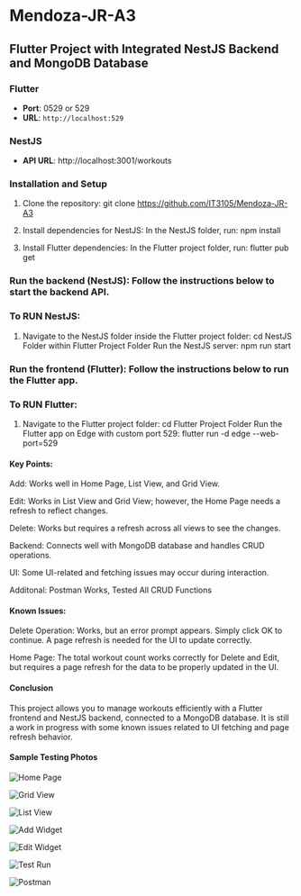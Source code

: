 # Mendoza-JR-A3

## Flutter Project with Integrated NestJS Backend and MongoDB Database

### Flutter
- **Port**: 0529 or 529
- **URL**: `http://localhost:529`

### NestJS
- **API URL**: http://localhost:3001/workouts


### Installation and Setup
1. Clone the repository:
git clone https://github.com/IT3105/Mendoza-JR-A3

2. Install dependencies for NestJS: In the NestJS folder, run:
npm install

3. Install Flutter dependencies: In the Flutter project folder, run:
flutter pub get

### Run the backend (NestJS): Follow the instructions below to start the backend API.

### To RUN NestJS:
1. Navigate to the NestJS folder inside the Flutter project folder:
        cd NestJS Folder within Flutter Project Folder
    Run the NestJS server:
        npm run start

### Run the frontend (Flutter): Follow the instructions below to run the Flutter app.

### To RUN Flutter:
1. Navigate to the Flutter project folder:
        cd Flutter Project Folder
    Run the Flutter app on Edge with custom port 529:
        flutter run -d edge --web-port=529



#### Key Points:
Add: Works well in Home Page, List View, and Grid View.

Edit: Works in List View and Grid View; however, the Home Page needs a refresh to reflect changes.

Delete: Works but requires a refresh across all views to see the changes.

Backend: Connects well with MongoDB database and handles CRUD operations.

UI: Some UI-related and fetching issues may occur during interaction.

Additonal: Postman Works, Tested All CRUD Functions

#### Known Issues:
Delete Operation:
Works, but an error prompt appears. Simply click OK to continue. A page refresh is needed for the UI to update correctly.

Home Page:
The total workout count works correctly for Delete and Edit, but requires a page refresh for the data to be properly updated in the UI.

#### Conclusion
This project allows you to manage workouts efficiently with a Flutter frontend and NestJS backend, connected to a MongoDB database. It is still a work in progress with some known issues related to UI fetching and page refresh behavior.


#### Sample Testing Photos

![Home Page](assets/homepage.jpg)

![Grid View](assets/grid.jpg)

![List View](assets/list.jpg)

![Add Widget](assets/add.jpg)

![Edit Widget](assets/add.jpg)

![Test Run](assets/runfluttertest.jpg)

![Postman](assets/postman.jpg)